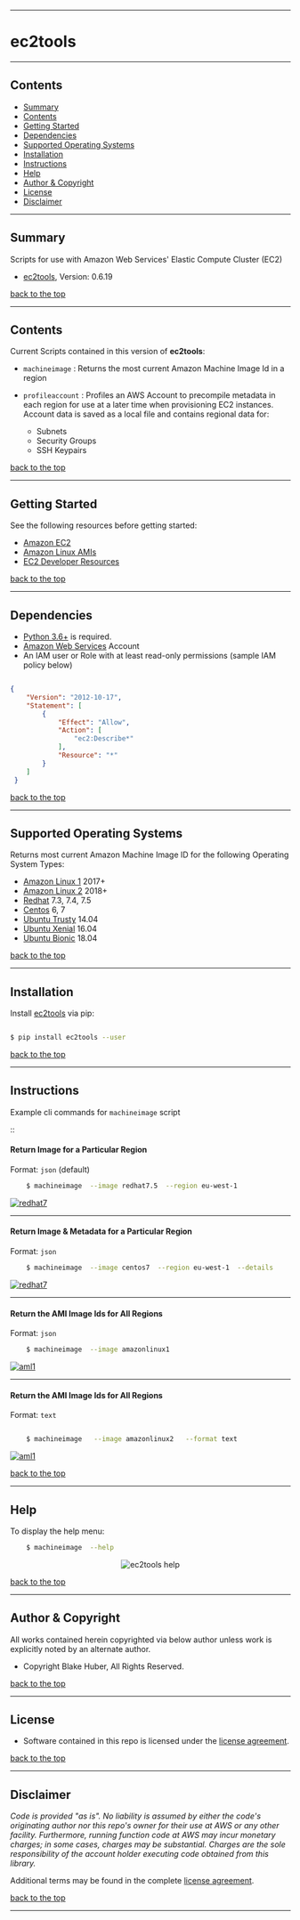 <a name="top"></a>
* * *
# ec2tools
* * *

## Contents

* [Summary](#summary)
* [Contents](#contents)
* [Getting Started](#getting-started)
* [Dependencies](#dependencies)
* [Supported Operating Systems](#supported-operating-systems)
* [Installation](#installation)
* [Instructions](#instructions)
* [Help](#help)
* [Author & Copyright](#author---copyright)
* [License](#license)
* [Disclaimer](#disclaimer)

* * *

## Summary

Scripts for use with Amazon Web Services' Elastic Compute Cluster (EC2)

* [ec2tools](https://pypi.org/project/ec2tools), Version: 0.6.19

[back to the top](#top)

* * *

## Contents

Current Scripts contained in this version of **ec2tools**:

* `machineimage` : Returns the most current Amazon Machine Image Id in a region

* `profileaccount` : Profiles an AWS Account to precompile metadata in each region for use
at a later time when provisioning EC2 instances.  Account data is saved as a local file and
contains regional data for:

    - Subnets
    - Security Groups
    - SSH Keypairs

[back to the top](#top)

* * *

## Getting Started

See the following resources before getting started:

- [Amazon EC2](https://aws.amazon.com/ec2)
- [Amazon Linux AMIs](https://aws.amazon.com/amazon-linux-ami)
- [EC2 Developer Resources](https://aws.amazon.com/ec2/developer-resources/)

[back to the top](#top)

* * *

## Dependencies

* [Python 3.6+](https://www.python.org) is required.
* [Amazon Web Services](https://aws.amazon.com) Account
* An IAM user or Role with at least read-only permissions (sample IAM policy below)

```json

{
    "Version": "2012-10-17",
    "Statement": [
        {
            "Effect": "Allow",
            "Action": [
                "ec2:Describe*"
            ],
            "Resource": "*"
        }
    ]
 }

```

[back to the top](#top)

* * *

## Supported Operating Systems

Returns most current Amazon Machine Image ID for the following Operating System Types:

* [Amazon Linux 1](https://aws.amazon.com/amazon-linux-ami) 2017+
* [Amazon Linux 2](https://aws.amazon.com/amazon-linux-2) 2018+
* [Redhat](https://aws.amazon.com/partners/redhat/) 7.3, 7.4, 7.5
* [Centos](https://aws.amazon.com/marketplace/seller-profile?id=16cb8b03-256e-4dde-8f34-1b0f377efe89) 6, 7
* [Ubuntu Trusty](https://aws.amazon.com/marketplace/search/results?x=0&y=0&searchTerms=ubuntu+14.04) 14.04
* [Ubuntu Xenial](https://aws.amazon.com/marketplace/pp/B01JBL2M0O?qid=1532883122707) 16.04
* [Ubuntu Bionic](https://aws.amazon.com/marketplace/search/results?x=0&y=0&searchTerms=ubuntu+18.04) 18.04

[back to the top](#top)

* * *

## Installation

Install [ec2tools](https://pypi.org/project/ec2tools) via pip:

```bash

$ pip install ec2tools --user

```

[back to the top](#top)

* * *

## Instructions

Example cli commands for `machineimage` script

::

#### Return Image for a Particular Region

Format:  `json` (default)


```bash
    $ machineimage  --image redhat7.5  --region eu-west-1
```

[![redhat7](./assets/redhat7.5-1region.png)](https://rawgithub.com/fstab50/ec2tools/master/assets/redhat7.5-1region.png)

* * *

#### Return Image & Metadata for a Particular Region

Format:  `json`

```bash
    $ machineimage  --image centos7  --region eu-west-1  --details
```

[![redhat7](./assets/centos7-details.png)](https://rawgithub.com/fstab50/ec2tools/master/assets/centos7-details.png)

* * *

#### Return the AMI Image Ids for All Regions

Format:  `json`

```bash
    $ machineimage  --image amazonlinux1
```

[![aml1](./assets/aml1-allregions.png)](https://rawgithub.com/fstab50/ec2tools/master/assets/aml1-allregions.png)

* * *

#### Return the AMI Image Ids for All Regions

Format:  `text`

```bash

    $ machineimage   --image amazonlinux2   --format text

```

[![aml1](./assets/aml2-text.png)](https://rawgithub.com/fstab50/ec2tools/master/assets/aml2-text.png)

[back to the top](#top)

* * *

## Help

To display the help menu:

```bash
    $ machineimage  --help
```

<p align="center">
  <img src="https://rawgithub.com/fstab50/ec2tools/master/assets/help-menu.png" alt="ec2tools help"/>
</p>


[back to the top](#top)

* * *

## Author & Copyright

All works contained herein copyrighted via below author unless work is explicitly noted by an alternate author.

* Copyright Blake Huber, All Rights Reserved.

[back to the top](#top)

* * *

## License

* Software contained in this repo is licensed under the [license agreement](./LICENSE.md).

[back to the top](#top)

* * *

## Disclaimer

*Code is provided "as is". No liability is assumed by either the code's originating author nor this repo's owner for their use at AWS or any other facility. Furthermore, running function code at AWS may incur monetary charges; in some cases, charges may be substantial. Charges are the sole responsibility of the account holder executing code obtained from this library.*

Additional terms may be found in the complete [license agreement](./LICENSE.md).

[back to the top](#top)

* * *

